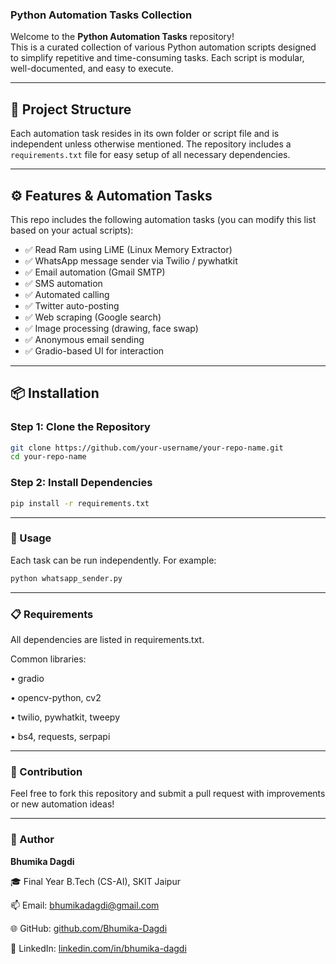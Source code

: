 ### **Python Automation Tasks Collection**

Welcome to the **Python Automation Tasks** repository!  
This is a curated collection of various Python automation scripts designed to simplify repetitive and time-consuming tasks. Each script is modular, well-documented, and easy to execute.

---

## 📂 Project Structure

Each automation task resides in its own folder or script file and is independent unless otherwise mentioned. The repository includes a `requirements.txt` file for easy setup of all necessary dependencies.

---

## ⚙️ Features & Automation Tasks

This repo includes the following automation tasks (you can modify this list based on your actual scripts):

- ✅ Read Ram using LiME (Linux Memory Extractor)
- ✅ WhatsApp message sender via Twilio / pywhatkit
- ✅ Email automation (Gmail SMTP)
- ✅ SMS automation
- ✅ Automated calling
- ✅ Twitter auto-posting
- ✅ Web scraping (Google search)
- ✅ Image processing (drawing, face swap)
- ✅ Anonymous email sending
- ✅ Gradio-based UI for interaction

---

## 📦 Installation

### Step 1: Clone the Repository

```bash
git clone https://github.com/your-username/your-repo-name.git
cd your-repo-name
```

### Step 2: Install Dependencies
```bash
pip install -r requirements.txt
```

---

### 🧪 Usage

Each task can be run independently. For example:
```bash
python whatsapp_sender.py
```

---

### 📋 Requirements

All dependencies are listed in requirements.txt.

Common libraries:

• gradio

• opencv-python, cv2

• twilio, pywhatkit, tweepy

• bs4, requests, serpapi


---

### 🙌 Contribution

Feel free to fork this repository and submit a pull request with improvements or new automation ideas!

---

### 👤 Author

**Bhumika Dagdi**

🎓 Final Year B.Tech (CS-AI), SKIT Jaipur

📫 Email: bhumikadagdi@gmail.com

🌐 GitHub: [github.com/Bhumika-Dagdi](https://github.com/Bhumika-Dagdi)

🔗 LinkedIn: [linkedin.com/in/bhumika-dagdi](https://linkedin.com/in/bhumika-dagdi)

